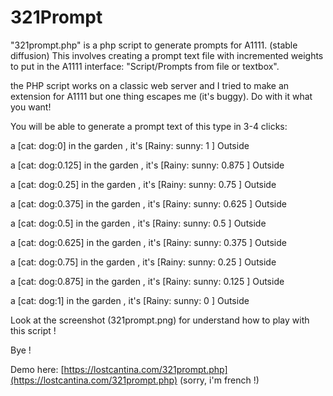 # 321Prompt
"321prompt.php" is a php script to generate prompts for A1111. (stable diffusion)
This involves creating a prompt text file with incremented weights to put in the A1111 interface: "Script/Prompts from file or textbox".

the PHP script works on a classic web server and I tried to make an extension for A1111 but one thing escapes me (it's buggy).
Do with it what you want!

You will be able to generate a prompt text of this type in 3-4 clicks:

a [cat: dog:0] in the garden , it's [Rainy: sunny: 1 ] Outside

a [cat: dog:0.125] in the garden , it's [Rainy: sunny: 0.875 ] Outside

a [cat: dog:0.25] in the garden , it's [Rainy: sunny: 0.75 ] Outside

a [cat: dog:0.375] in the garden , it's [Rainy: sunny: 0.625 ] Outside

a [cat: dog:0.5] in the garden , it's [Rainy: sunny: 0.5 ] Outside

a [cat: dog:0.625] in the garden , it's [Rainy: sunny: 0.375 ] Outside

a [cat: dog:0.75] in the garden , it's [Rainy: sunny: 0.25 ] Outside

a [cat: dog:0.875] in the garden , it's [Rainy: sunny: 0.125 ] Outside

a [cat: dog:1] in the garden , it's [Rainy: sunny: 0 ] Outside


Look at the screenshot (321prompt.png) for understand how to play with this script !

Bye !

Demo here: [https://lostcantina.com/321prompt.php](https://lostcantina.com/321prompt.php)
(sorry, i'm french !)




